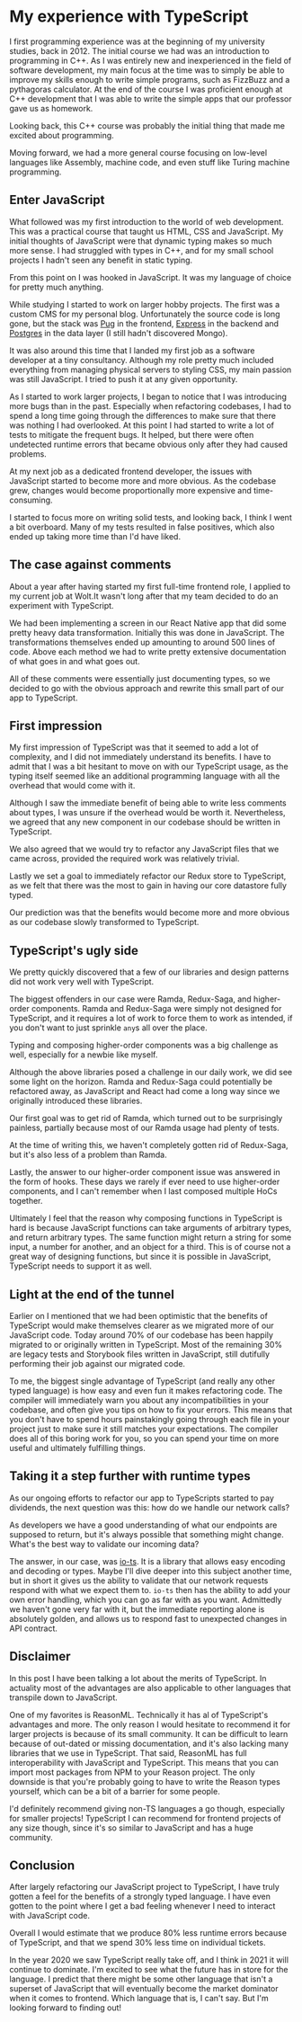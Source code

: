 # My experience with TypeScript

I first programming experience was at the beginning of my university studies, back in 2012. The initial course we had was an introduction to programming in C++. As I was entirely new and inexperienced in the field of software development, my main focus at the time was to simply be able to improve my skills enough to write simple programs, such as FizzBuzz and a pythagoras calculator. At the end of the course I was proficient enough at C++ development that I was able to write the simple apps that our professor gave us as homework.

Looking back, this C++ course was probably the initial thing that made me excited about programming.

Moving forward, we had a more general course focusing on low-level languages like Assembly, machine code, and even stuff like Turing machine programming.

## Enter JavaScript

What followed was my first introduction to the world of web development. This was a practical course that taught us HTML, CSS and JavaScript. My initial thoughts of JavaScript were that dynamic typing makes so much more sense. I had struggled with types in C++, and for my small school projects I hadn't seen any benefit in static typing.

From this point on I was hooked in JavaScript. It was my language of choice for pretty much anything.

While studying I started to work on larger hobby projects. The first was a custom CMS for my personal blog. Unfortunately the source code is long gone, but the stack was [Pug](https://pugjs.org/) in the frontend, [Express](https://expressjs.com/) in the backend and [Postgres](https://www.postgresql.org/) in the data layer (I still hadn't discovered Mongo). 

It was also around this time that I landed my first job as a software developer at a tiny consultancy. Although my role pretty much included everything from managing physical servers to styling CSS, my main passion was still JavaScript. I tried to push it at any given opportunity.

As I started to work larger projects, I began to notice that I was introducing more bugs than in the past. Especially when refactoring codebases, I had to spend a long time going through the differences to make sure that there was nothing I had overlooked. At this point I had started to write a lot of tests to mitigate the frequent bugs. It helped, but there were often undetected runtime errors that became obvious only after they had caused problems.

At my next job as a dedicated frontend developer, the issues with JavaScript started to become more and more obvious. As the codebase grew, changes would become proportionally more expensive and time-consuming.

I started to focus more on writing solid tests, and looking back, I think I went a bit overboard. Many of my tests resulted in false positives, which also ended up taking more time than I'd have liked. 

## The case against comments

About a year after having started my first full-time frontend role, I applied to my current job at Wolt.It wasn't long after that my team decided to do an experiment with TypeScript.

We had been implementing a screen in our React Native app that did some pretty heavy data transformation. Initially this was done in JavaScript. The transformations themselves ended up amounting to around 500 lines of code. Above each method we had to write pretty extensive documentation of what goes in and what goes out.

All of these comments were essentially just documenting types, so we decided to go with the obvious approach and rewrite this small part of our app to TypeScript. 

## First impression

My first impression of TypeScript was that it seemed to add a lot of complexity, and I did not immediately understand its benefits. I have to admit that I was a bit hesitant to move on with our TypeScript usage, as the typing itself seemed like an additional programming language with all the overhead that would come with it.

Although I saw the immediate benefit of being able to write less comments about types, I was unsure if the overhead would be worth it. Nevertheless, we agreed that any new component in our codebase should be written in TypeScript.

We also agreed that we would try to refactor any JavaScript files that we came across, provided the required work was relatively trivial.

Lastly we set a goal to immediately refactor our Redux store to TypeScript, as we felt that there was the most to gain in having our core datastore fully typed. 


Our prediction was that the benefits would become more and more obvious as our codebase slowly transformed to TypeScript.

## TypeScript's ugly side

We pretty quickly discovered that a few of our libraries and design patterns did not work very well with TypeScript.

The biggest offenders in our case were Ramda, Redux-Saga, and higher-order components. Ramda and Redux-Saga were simply not designed for TypeScript, and it requires a lot of work to force them to work as intended, if you don't want to just sprinkle `any`s all over the place.

Typing and composing higher-order components was a big challenge as well, especially for a newbie like myself. 

Although the above libraries posed a challenge in our daily work, we did see some light on the horizon. Ramda and Redux-Saga could potentially be refactored away, as JavaScript and React had come a long way since we originally introduced these libraries.

Our first goal was to get rid of Ramda, which turned out to be surprisingly painless, partially because most of our Ramda usage had plenty of tests. 


At the time of writing this, we haven't completely gotten rid of Redux-Saga, but it's also less of a problem than Ramda. 

Lastly, the answer to our higher-order component issue was answered in the form of hooks. These days we rarely if ever need to use higher-order components, and I can't remember when I last composed multiple HoCs together. 

Ultimately I feel that the reason why composing functions in TypeScript is hard is because JavaScript functions can take arguments of arbitrary types, and return arbitrary types. The same function might return a string for some input, a number for another, and an object for a third. This is of course not a great way of designing functions, but since it is possible in JavaScript, TypeScript needs to support it as well. 

## Light at the end of the tunnel

Earlier on I mentioned that we had been optimistic that the benefits of TypeScript would make themselves clearer as we migrated more of our JavaScript code. Today around 70% of our codebase has been happily migrated to or originally written in TypeScript. Most of the remaining 30% are legacy tests and Storybook files written in JavaScript, still dutifully performing their job against our migrated code. 

To me, the biggest single advantage of TypeScript (and really any other typed language) is how easy and even fun it makes refactoring code. The compiler will immediately warn you about any incompatibilities in your codebase, and often give you tips on how to fix your errors. This means that you don't have to spend hours painstakingly going through each file in your project just to make sure it still matches your expectations. The compiler does all of this boring work for you, so you can spend your time on more useful and ultimately fulfilling things.

## Taking it a step further with runtime types

As our ongoing efforts to refactor our app to TypeScripts started to pay dividends, the next question was this: how do we handle our network calls?

As developers we have a good understanding of what our endpoints are supposed to return, but it's always possible that something might change. What's the best way to validate our incoming data?

The answer, in our case, was [io-ts](https://github.com/gcanti/io-ts). It is a library that allows easy encoding and decoding or types. Maybe I'll dive deeper into this subject another time, but in short it gives us the ability to validate that our network requests respond with what we expect them to. `io-ts` then has the ability to add your own error handling, which you can go as far with as you want. Admittedly we haven't gone very far with it, but the immediate reporting alone is absolutely golden, and allows us to respond fast to unexpected changes in API contract.

## Disclaimer

In this post I have been talking a lot about the merits of TypeScript. In actuality most of the advantages are also applicable to other languages that transpile down to JavaScript.

One of my favorites is ReasonML. Technically it has al of TypeScript's advantages and more. The only reason I would hesitate to recommend it for larger projects is because of its small community. It can be difficult to learn because of out-dated or missing documentation, and it's also lacking many libraries that we use in TypeScript. That said, ReasonML has full interoperability with JavaScript and TypeScript. This means that you can import most packages from NPM to your Reason project. The only downside is that you're probably going to have to write the Reason types yourself, which can be a bit of a barrier for some people.

I'd definitely recommend giving non-TS languages a go though, especially for smaller projects! TypeScript I can recommend for frontend projects of any size though, since it's so similar to JavaScript and has a huge community.

## Conclusion

After largely refactoring our JavaScript project to TypeScript, I have truly gotten a feel for the benefits of a strongly typed language. I have even gotten to the point where I get a bad feeling whenever I need to interact with JavaScript code.

Overall I would estimate that we produce 80% less runtime errors because of TypeScript, and that we spend 30% less time on individual tickets.

In the year 2020 we saw TypeScript really take off, and I think in 2021 it will continue to dominate. I'm excited to see what the future has in store for the language. I predict that there might be some other language that isn't a superset of JavaScript that will eventually become the market dominator when it comes to frontend. Which language that is, I can't say. But I'm looking forward to finding out!
